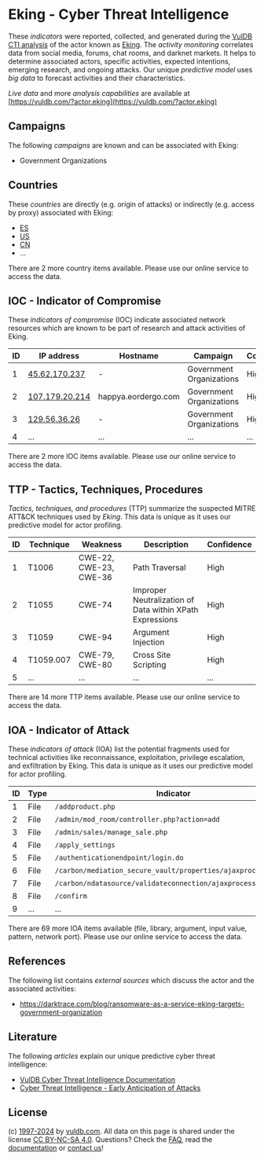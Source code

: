 # Eking - Cyber Threat Intelligence

These _indicators_ were reported, collected, and generated during the [VulDB CTI analysis](https://vuldb.com/?kb.cti) of the actor known as [Eking](https://vuldb.com/?actor.eking). The _activity monitoring_ correlates data from social media, forums, chat rooms, and darknet markets. It helps to determine associated actors, specific activities, expected intentions, emerging research, and ongoing attacks. Our unique _predictive model_ uses _big data_ to forecast activities and their characteristics.

_Live data_ and more _analysis capabilities_ are available at [https://vuldb.com/?actor.eking](https://vuldb.com/?actor.eking)

## Campaigns

The following _campaigns_ are known and can be associated with Eking:

* Government Organizations

## Countries

These _countries_ are directly (e.g. origin of attacks) or indirectly (e.g. access by proxy) associated with Eking:

* [ES](https://vuldb.com/?country.es)
* [US](https://vuldb.com/?country.us)
* [CN](https://vuldb.com/?country.cn)
* ...

There are 2 more country items available. Please use our online service to access the data.

## IOC - Indicator of Compromise

These _indicators of compromise_ (IOC) indicate associated network resources which are known to be part of research and attack activities of Eking.

ID | IP address | Hostname | Campaign | Confidence
-- | ---------- | -------- | -------- | ----------
1 | [45.62.170.237](https://vuldb.com/?ip.45.62.170.237) | - | Government Organizations | High
2 | [107.179.20.214](https://vuldb.com/?ip.107.179.20.214) | happya.eordergo.com | Government Organizations | High
3 | [129.56.36.26](https://vuldb.com/?ip.129.56.36.26) | - | Government Organizations | High
4 | ... | ... | ... | ...

There are 2 more IOC items available. Please use our online service to access the data.

## TTP - Tactics, Techniques, Procedures

_Tactics, techniques, and procedures_ (TTP) summarize the suspected MITRE ATT&CK techniques used by _Eking_. This data is unique as it uses our predictive model for actor profiling.

ID | Technique | Weakness | Description | Confidence
-- | --------- | -------- | ----------- | ----------
1 | T1006 | CWE-22, CWE-23, CWE-36 | Path Traversal | High
2 | T1055 | CWE-74 | Improper Neutralization of Data within XPath Expressions | High
3 | T1059 | CWE-94 | Argument Injection | High
4 | T1059.007 | CWE-79, CWE-80 | Cross Site Scripting | High
5 | ... | ... | ... | ...

There are 14 more TTP items available. Please use our online service to access the data.

## IOA - Indicator of Attack

These _indicators of attack_ (IOA) list the potential fragments used for technical activities like reconnaissance, exploitation, privilege escalation, and exfiltration by Eking. This data is unique as it uses our predictive model for actor profiling.

ID | Type | Indicator | Confidence
-- | ---- | --------- | ----------
1 | File | `/addproduct.php` | High
2 | File | `/admin/mod_room/controller.php?action=add` | High
3 | File | `/admin/sales/manage_sale.php` | High
4 | File | `/apply_settings` | High
5 | File | `/authenticationendpoint/login.do` | High
6 | File | `/carbon/mediation_secure_vault/properties/ajaxprocessor.jsp` | High
7 | File | `/carbon/ndatasource/validateconnection/ajaxprocessor.jsp` | High
8 | File | `/confirm` | Medium
9 | ... | ... | ...

There are 69 more IOA items available (file, library, argument, input value, pattern, network port). Please use our online service to access the data.

## References

The following list contains _external sources_ which discuss the actor and the associated activities:

* https://darktrace.com/blog/ransomware-as-a-service-eking-targets-government-organization

## Literature

The following _articles_ explain our unique predictive cyber threat intelligence:

* [VulDB Cyber Threat Intelligence Documentation](https://vuldb.com/?kb.cti)
* [Cyber Threat Intelligence - Early Anticipation of Attacks](https://www.scip.ch/en/?labs.20201022)

## License

(c) [1997-2024](https://vuldb.com/?kb.changelog) by [vuldb.com](https://vuldb.com/?kb.about). All data on this page is shared under the license [CC BY-NC-SA 4.0](https://creativecommons.org/licenses/by-nc-sa/4.0/). Questions? Check the [FAQ](https://vuldb.com/?kb.faq), read the [documentation](https://vuldb.com/?kb) or [contact us](https://vuldb.com/?contact)!
